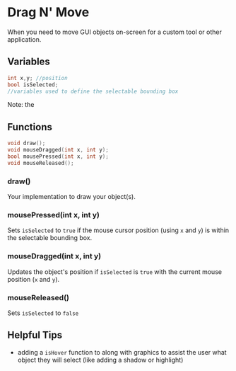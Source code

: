 # Drag N' Move

When you need to move GUI objects on-screen for a custom tool or other application.

## Variables

```c++
int x,y; //position
bool isSelected;
//variables used to define the selectable bounding box 
```
Note: the

## Functions

```c++
void draw();
void mouseDragged(int x, int y);
bool mousePressed(int x, int y);
void mouseReleased();
```

### draw()
Your implementation to draw your object(s).

### mousePressed(int x, int y)
Sets `isSelected` to `true` if the mouse cursor position (using `x` and `y`) is within the selectable bounding box.

### mouseDragged(int x, int y)
Updates the object's position if `isSelected` is `true` with the current mouse position (`x` and `y`).

### mouseReleased()
Sets `isSelected` to `false`

## Helpful Tips

* adding a `isHover` function to along with graphics to assist the user what object they will select (like adding a shadow or highlight)
